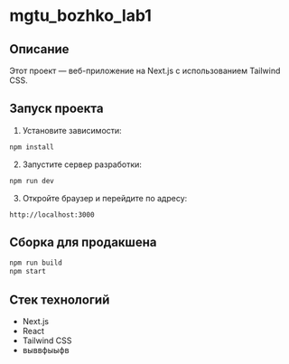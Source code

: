 # mgtu_bozhko_lab1

## Описание

Этот проект — веб-приложение на Next.js с использованием Tailwind CSS.

## Запуск проекта

1. Установите зависимости:

```bash
npm install
```

2. Запустите сервер разработки:

```bash
npm run dev
```

3. Откройте браузер и перейдите по адресу:

```
http://localhost:3000
```

## Сборка для продакшена

```bash
npm run build
npm start
```

## Стек технологий
- Next.js
- React
- Tailwind CSS
- выввфыыфв
